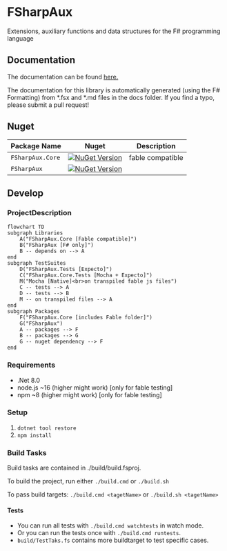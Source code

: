 # FSharpAux

Extensions, auxiliary functions and data structures for the F# programming language

## Documentation	

The documentation can be found [here.](http://csbiology.github.io/FSharpAux)	

The documentation for this library is automatically generated (using the F# Formatting) from *.fsx and *.md files in the docs folder. If you find a typo, please submit a pull request!

## Nuget 

| Package Name         | Nuget                                                                                                                | Description |
| -------------------- | -------------------------------------------------------------------------------------------------------------------- |-------------|
| `FSharpAux.Core`     | [![NuGet Version](https://img.shields.io/nuget/v/FSharpAux.Core)](https://www.nuget.org/packages/FSharpAux.Core) | fable compatible |
| `FSharpAux`          | [![NuGet Version](https://img.shields.io/nuget/v/FSharpAux)](https://www.nuget.org/packages/FSharpAux)                 | |

## Develop

### ProjectDescription

```mermaid
flowchart TD
subgraph Libraries
    A("FSharpAux.Core [Fable compatible]")
    B("FSharpAux [F# only]")
    B -- depends on --> A
end
subgraph TestSuites
    D("FSharpAux.Tests [Expecto]")
    C("FSharpAux.Core.Tests [Mocha + Expecto]")
    M("Mocha [Native]<br>on transpiled fable js files")
    C -- tests --> A
    D -- tests --> B
    M -- on transpiled files --> A
end
subgraph Packages
    F("FSharpAux.Core [includes Fable folder]")
    G("FSharpAux")
    A -- packages --> F
    B -- packages --> G
    G -- nuget dependency --> F
end
```

### Requirements

- .Net 8.0
- node.js ~16 (higher might work) [only for fable testing]
- npm ~8 (higher might work) [only for fable testing]

### Setup

1. `dotnet tool restore`
1. `npm install`

### Build Tasks

Build tasks are contained in ./build/build.fsproj.

To build the project, run either `./build.cmd` or `./build.sh`

To pass build targets: `./build.cmd <tagetName>` or `./build.sh <tagetName>`

#### Tests

- You can run all tests with `./build.cmd watchtests` in watch mode.
- Or you can run the tests once with `./build.cmd runtests`.
- `build/TestTaks.fs` contains more buildtarget to test specific cases.


